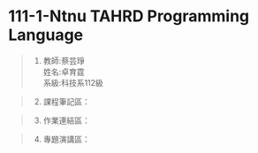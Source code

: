   111-1-Ntnu TAHRD Programming Language
====================
> 1. 教師:蔡芸琤  
>    姓名:卓育霆  
>    系級:科技系112級  

> 2. 課程筆記區：

> 3. 作業連結區：

> 4. 專題演講區：
